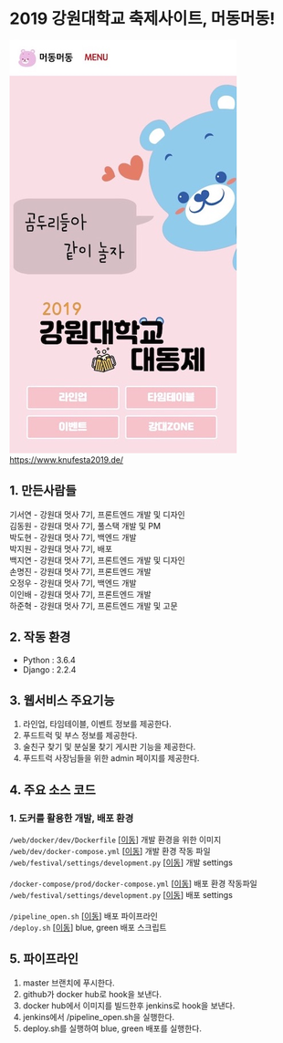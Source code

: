 # 2019 강원대학교 축제사이트, 머동머동!
![](./knufestival.jpg)
<br/>
<a href="https://www.knufesta2019.de/">https://www.knufesta2019.de/</a>
## 1. 만든사람들
기서연 - 강원대 멋사 7기, 프론트엔드 개발 및 디자인<br/>
김동원 - 강원대 멋사 7기, 풀스택 개발 및 PM<br/>
박도현 - 강원대 멋사 7기, 백엔드 개발<br/>
박지원 - 강원대 멋사 7기, 배포 <br/>
백지연 - 강원대 멋사 7기, 프론트엔드 개발 및 디자인<br/>
손명진 - 강원대 멋사 7기, 프론트엔드 개발<br/>
오정우 - 강원대 멋사 7기, 백엔드 개발<br/>
이인배 - 강원대 멋사 7기, 프론트엔드 개발<br/>
하준혁 - 강원대 멋사 7기, 프론트엔드 개발 및 고문<br/>

## 2. 작동 환경
* Python : 3.6.4
* Django : 2.2.4


## 3. 웹서비스 주요기능
1. 라인업, 타임테이블, 이벤트 정보를 제공한다.
2. 푸드트럭 및 부스 정보를 제공한다.
3. 술친구 찾기 및 분실물 찾기 게시판 기능을 제공한다.
4. 푸드트럭 사장님들을 위한 admin 페이지를 제공한다.

## 4. 주요 소스 코드
### 1. 도커를 활용한 개발, 배포 환경
```/web/docker/dev/Dockerfile``` [<a href="/web/docker/dev/Dockerfile">이동</a>] 개발 환경을 위한 이미지<br/>
```/web/dev/docker-compose.yml``` [<a href="/web/dev/docker-compose.yml">이동</a>] 개발 환경 작동 파일<br/>
```/web/festival/settings/development.py``` [<a href="/web/festival/settings/development.py">이동</a>] 개발 settings
<br/><br/>
```/docker-compose/prod/docker-compose.yml``` [<a href="/docker-compose/prod/docker-compose.yml">이동</a>] 배포 환경 작동파일<br/>
```/web/festival/settings/development.py``` [<a href="/web/festival/settings/development.py">이동</a>] 배포 settings
<br/><br/>
```/pipeline_open.sh``` [<a href="/pipeline_open.sh">이동</a>] 배포 파이프라인
<br/>
```/deploy.sh``` [<a href="/deploy.sh">이동</a>] blue, green 배포 스크립트

## 5. 파이프라인
1. master 브랜치에 푸시한다.
2. github가 docker hub로 hook을 보낸다.
3. docker hub에서 이미지를 빌드한후 jenkins로 hook을 보낸다.
4. jenkins에서 /pipeline_open.sh을 실행한다.
5. deploy.sh를 실행하여 blue, green 배포를 실행한다.